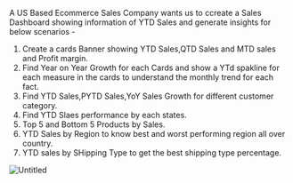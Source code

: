 A US Based Ecommerce Sales Company wants us to ccreate a Sales Dashboard showing information of YTD Sales and generate insights for below scenarios - 

1. Create a cards Banner showing YTD Sales,QTD Sales and MTD sales and Profit margin.
2. Find Year on Year Growth for each Cards and show a YTd spakline for each measure in the cards to understand the monthly trend for each fact.
3. Find YTD Sales,PYTD Sales,YoY Sales Growth for different customer category.
4. Find YTD Slaes performance by each states.
5. Top 5 and Bottom 5 Products by Sales.
6. YTD Sales by Region to know best and worst performing region all over country.
7. YTD sales by SHipping Type to get the best shipping type percentage.

![Untitled](https://github.com/user-attachments/assets/1a10fbef-e662-42d2-a139-6e800580c68a)
